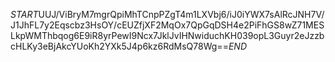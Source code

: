 $START$UUJ/ViBryM7mgrQpiMhTCnpPZgT4m1LXVbj6/iJ0iYWX7sAlRcJNH7V/J1JhFL7y2Eqscbz3HsOY/cEUZfjXF2MqOx7QpGqDSH4e2PiFhGS8wZ71MESLkpWMThbqog6E9iR8yrPewI9Ncx7JklJvIHNwiduchKH039opL3Guyr2eJzzbcHLKy3eBjAkcYUoKh2YXk5J4p6kz6RdMsQ78Wg==$END$